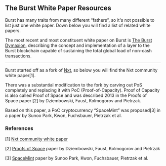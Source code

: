 <languages/> <translate>

The Burst White Paper Resources
-------------------------------

Burst has many traits from many different “fathers”, so it's not possible to list just one white paper. Down below you will find a list of related white papers.

The most recent and most constituent white paper on Burst is [The Burst Dymaxion](https://dymaxion.burst.cryptoguru.org/The-Burst-Dymaxion-1.00.pdf), describing the concept and implementation of a layer to the Burst blockchain capable of sustaining the total global load of non-cash transactions.

------------------------------------------------------------------------

Burst started off as a fork of [Nxt](https://en.wikipedia.org/wiki/Nxt), so below you will find the Nxt community white paper[1].

There was a substantial modification to the fork by carving out PoS completely and replacing it with PoC (Proof-of-Capacity). Proof of Capacity is also called Proof of Space and was described 2013 in the Proofs of Space paper [2] by Dziembowski, Faust, Kolmogorov and Pietrzak.

Based on this paper, a PoC cryptocurrency “SpaceMint” was proposed[3] in a paper by Sunoo Park, Kwon, Fuchsbauer, Pietrzak et al.

### References

</translate>

[1] [Nxt community white paper](https://nxtwiki.org/wiki/Whitepaper:Nxt)

[2] [Proofs of Space](https://eprint.iacr.org/2013/796.pdf) paper by Dziembowski, Faust, Kolmogorov and Pietrzak

[3] [SpaceMint](https://eprint.iacr.org/2015/528.pdf) paper by Sunoo Park, Kwon, Fuchsbauer, Pietrzak et al.

